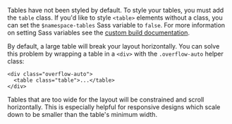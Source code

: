 Tables have not been styled by default. To style your tables, you must add the `table` class. If you'd like to style `<table>` elements without a class, you can set the `$namespace-tables` Sass variable to `false`. For more information on setting Sass variables see the [custom build documentation](../sass/#custom-build).

By default, a large table will break your layout horizontally. You can solve this problem by wrapping a table in a `<div>` with the `.overflow-auto` helper class:

```
<div class="overflow-auto">
  <table class="table">...</table>
</div>
```

Tables that are too wide for the layout will be constrained and scroll horizontally. This is especially helpful for responsive designs which scale down to be smaller than the table's minimum width.
